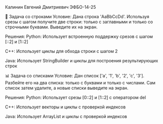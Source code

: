 Калинин Евгений Дмитриевич ЭФБО-14-25




🎯 Задача со строками
Условие: Дана строка 'AaBbCcDd'. Используя срезы с шагом получите две строки: только с заглавными и только со строчными буквами. Выведите их на экран.

Решения:
Python: Использует встроенную поддержку срезов с шагом [::2] и [1::2]

C++: Использует циклы для обхода строки с шагом 2

Java: Использует StringBuilder и циклы для построения результирующих строк





📊 Задача со списками
Условие: Дан список ['a', '1', 'b', '2', 'c', '3']. Разбейте его на два списка: только с буквами и только с числами. Сам список затем удалите, а новые списки выведите на экран.

Решения:
Python: Использует срезы [0::2] и [1::2] с оператором del

C++: Использует векторы и циклы с проверкой индексов

Java: Использует ArrayList и циклы с проверкой индексов
